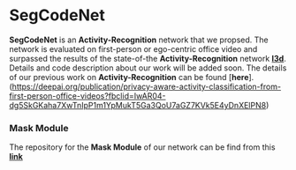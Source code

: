 # SegCodeNet  
**SegCodeNet** is an **Activity-Recognition** network that we propsed. The network is evaluated on first-person or ego-centric office video and surpassed the results of the state-of-the **Activity-Recognition** network [**I3d**](https://arxiv.org/pdf/1705.07750.pdf). Details and code description about our work will be added soon. The details of our previous work on **Activity-Recognition** can be found [**here**].(https://deepai.org/publication/privacy-aware-activity-classification-from-first-person-office-videos?fbclid=IwAR04-dg5SkGKaha7XwTnIpP1m1YpMukT5Ga3QoU7aGZ7KVk5E4yDnXElPN8)

### Mask Module
The repository for the **Mask Module** of our network can be find from this [**link**]()
